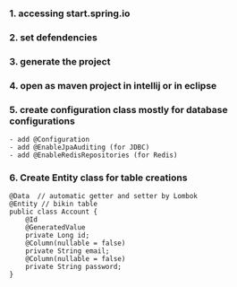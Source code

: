 ### 1. accessing start.spring.io
### 2. set defendencies
### 3. generate the project
### 4. open as maven project in intellij or in eclipse
### 5. create configuration class mostly for database configurations
    - add @Configuration
    - add @EnableJpaAuditing (for JDBC)
    - add @EnableRedisRepositories (for Redis)
### 6. Create Entity class for table creations
    @Data  // automatic getter and setter by Lombok
    @Entity // bikin table
    public class Account {
        @Id
        @GeneratedValue
        private Long id;
        @Column(nullable = false)
        private String email;
        @Column(nullable = false)
        private String password;
    }
